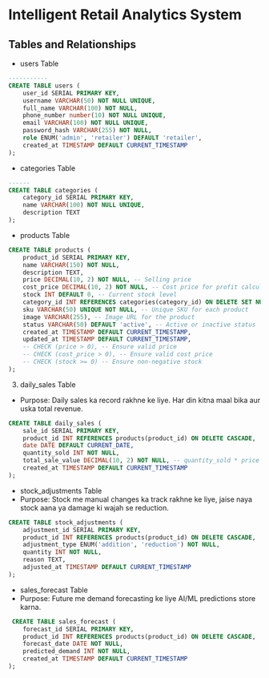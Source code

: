 # Intelligent Retail Analytics System

##  Tables and Relationships

- users Table
``` sql 
-----------
CREATE TABLE users (
    user_id SERIAL PRIMARY KEY,
    username VARCHAR(50) NOT NULL UNIQUE,
    full_name VARCHAR(100) NOT NULL,
    phone_number number(10) NOT NULL UNIQUE,
    email VARCHAR(100) NOT NULL UNIQUE,
    password_hash VARCHAR(255) NOT NULL,
    role ENUM('admin', 'retailer') DEFAULT 'retailer',
    created_at TIMESTAMP DEFAULT CURRENT_TIMESTAMP
);
```

- categories Table
```sql 
------
CREATE TABLE categories (
    category_id SERIAL PRIMARY KEY,
    name VARCHAR(100) NOT NULL UNIQUE,
    description TEXT
);
```

- products Table
``` sql 
CREATE TABLE products (
    product_id SERIAL PRIMARY KEY,
    name VARCHAR(150) NOT NULL,
    description TEXT,
    price DECIMAL(10, 2) NOT NULL, -- Selling price
    cost_price DECIMAL(10, 2) NOT NULL, -- Cost price for profit calculation
    stock INT DEFAULT 0, -- Current stock level
    category_id INT REFERENCES categories(category_id) ON DELETE SET NULL,
    sku VARCHAR(50) UNIQUE NOT NULL, -- Unique SKU for each product
    image VARCHAR(255), -- Image URL for the product
    status VARCHAR(50) DEFAULT 'active', -- Active or inactive status
    created_at TIMESTAMP DEFAULT CURRENT_TIMESTAMP,
    updated_at TIMESTAMP DEFAULT CURRENT_TIMESTAMP,
    -- CHECK (price > 0), -- Ensure valid price
    -- CHECK (cost_price > 0), -- Ensure valid cost price
    -- CHECK (stock >= 0) -- Ensure non-negative stock
);


```
3. daily_sales Table
- Purpose: Daily sales ka record rakhne ke liye. Har din kitna maal bika aur uska total revenue.
``` sql
CREATE TABLE daily_sales (
    sale_id SERIAL PRIMARY KEY,
    product_id INT REFERENCES products(product_id) ON DELETE CASCADE,
    date DATE DEFAULT CURRENT_DATE,
    quantity_sold INT NOT NULL,
    total_sale_value DECIMAL(10, 2) NOT NULL, -- quantity_sold * price
    created_at TIMESTAMP DEFAULT CURRENT_TIMESTAMP
);
```

- stock_adjustments Table
- Purpose: Stock me manual changes ka track rakhne ke liye, jaise naya stock aana ya damage ki wajah se reduction.
``` sql 
CREATE TABLE stock_adjustments (
    adjustment_id SERIAL PRIMARY KEY,
    product_id INT REFERENCES products(product_id) ON DELETE CASCADE,
    adjustment_type ENUM('addition', 'reduction') NOT NULL,
    quantity INT NOT NULL,
    reason TEXT,
    adjusted_at TIMESTAMP DEFAULT CURRENT_TIMESTAMP
);
```

- sales_forecast Table
- Purpose: Future me demand forecasting ke liye AI/ML predictions store karna.
``` sql 
 CREATE TABLE sales_forecast (
    forecast_id SERIAL PRIMARY KEY,
    product_id INT REFERENCES products(product_id) ON DELETE CASCADE,
    forecast_date DATE NOT NULL,
    predicted_demand INT NOT NULL,
    created_at TIMESTAMP DEFAULT CURRENT_TIMESTAMP
);
```